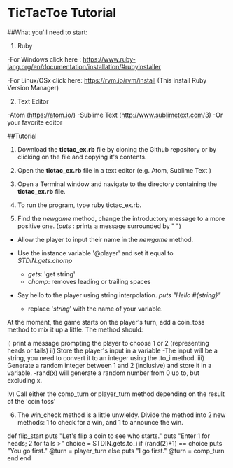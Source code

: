 # TicTacToe Tutorial

##What you'll need to start:
1) Ruby
  
  -For Windows click here : https://www.ruby-lang.org/en/documentation/installation/#rubyinstaller
  
  -For Linux/OSx click here: https://rvm.io/rvm/install   (This install Ruby Version Manager)
  
2) Text Editor

  -Atom (https://atom.io/)
  -Sublime Text (http://www.sublimetext.com/3)
  -Or your favorite editor
  
##Tutorial

1) Download the **tictac_ex.rb** file by cloning the Github repository or by clicking on the file and copying it's contents. 

2) Open the **tictac_ex.rb** file in a text editor (e.g. Atom, Sublime Text ) 

3) Open a Terminal window and navigate to the directory containing the **tictac_ex.rb** file.

4) To run the program, type ruby tictac_ex.rb.

5) Find the *newgame* method, change the introductory message to a more positive one. 
(*puts* : prints a message surrounded by " ") 

  - Allow the player to input their name in the *newgame* method.

  - Use the instance variable '@player' and set it equal to *STDIN.gets.chomp*
  
    - *gets*: 'get string' 
    - *chomp*: removes leading or trailing spaces
    
  - Say hello to the player using string interpolation. *puts "Hello #{string}"* 
    
    - replace '*string*' with the name of your variable.

 At the moment, the game starts on the player's turn, add a coin_toss method to mix it up a little. The method should:

i) print a message prompting the player to choose 1 or 2 (representing heads or tails) ii) Store the player's input in a variable -The input will be a string, you need to convert it to an integer using the .to_i method. iii) Generate a random integer between 1 and 2 (inclusive) and store it in a variable. -rand(x) will generate a random number from 0 up to, but excluding x.

iv) Call either the comp_turn or player_turn method depending on the result of the 'coin toss'

6) The win_check method is a little unwieldy. Divide the method into 2 new methods: 1 to check for a win, and 1 to announce the win.

def flip_start puts "Let's flip a coin to see who starts." puts "Enter 1 for heads; 2 for tails >" choice = STDIN.gets.to_i if (rand(2)+1) == choice puts "You go first." @turn = player_turn else puts "I go first." @turn = comp_turn end end
